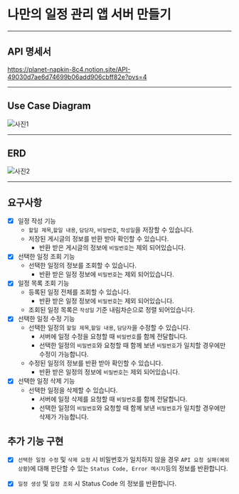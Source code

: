 # 나만의 일정 관리 앱 서버 만들기

---

## API 명세서

https://planet-napkin-8c4.notion.site/API-49030d7ae6d74699b06add906cbff82e?pvs=4

---

## Use Case Diagram

![사진1](https://github.com/gloz0315/Kiosk_Project/assets/80665963/8e0753a5-2cdf-4109-9983-4e7926943ac8)

---

## ERD

![사진2](https://github.com/gloz0315/scheduleProject/assets/80665963/40c91699-c7f6-49c2-b6ac-b22c7acc369f)

---

## 요구사항 

- [x]  일정 작성 기능
    - `할일 제목`,`할일 내용`, `담당자`, `비밀번호`, `작성일`을 저장할 수 있습니다.
    - 저장된 게시글의 정보를 반환 받아 확인할 수 있습니다.
        - 반환 받은 게시글의 정보에 `비밀번호`는 제외 되어있습니다.
- [x]  선택한 일정 조회 기능
    - 선택한 일정의 정보를 조회할 수 있습니다.
        - 반환 받은 일정 정보에 `비밀번호`는 제외 되어있습니다.
- [x]  일정 목록 조회 기능
    - 등록된 일정 전체를 조회할 수 있습니다.
        - 반환 받은 일정 정보에 `비밀번호`는 제외 되어있습니다.
    - 조회된 일정 목록은 `작성일` 기준 내림차순으로 정렬 되어있습니다.
- [x]  선택한 일정 수정 기능
    - 선택한 일정의 `할일 제목`,`할일 내용`, `담당자`을 수정할 수 있습니다.
        - 서버에 일정 수정을 요청할 때 `비밀번호`를 함께 전달합니다.
        - 선택한 일정의 `비밀번호`와 요청할 때 함께 보낸 `비밀번호`가 일치할 경우에만 수정이 가능합니다.
    - 수정된 일정의 정보를 반환 받아 확인할 수 있습니다.
        - 반환 받은 일정의 정보에 `비밀번호`는 제외 되어있습니다.
- [x]  선택한 일정 삭제 기능
    - 선택한 일정을 삭제할 수 있습니다.
        - 서버에 일정 삭제를 요청할 때 `비밀번호`를 함께 전달합니다.
        - 선택한 일정의 `비밀번호`와 요청할 때 함께 보낸 `비밀번호`가 일치할 경우에만 삭제가 가능합니다.

## 추가 기능 구현

- [x] `선택한 일정 수정` 및 `삭제 요청` 시 비밀번호가 일치하지 않을 경우 `API 요청 실패(예외상황`)에 대해 판단할 수 있는 `Status Code, Error 메시지`등의 정보를 반환합니다.

- [x] `일정 생성` 및 `일정 조회` 시 Status Code 의 정보를 반환합니다.




